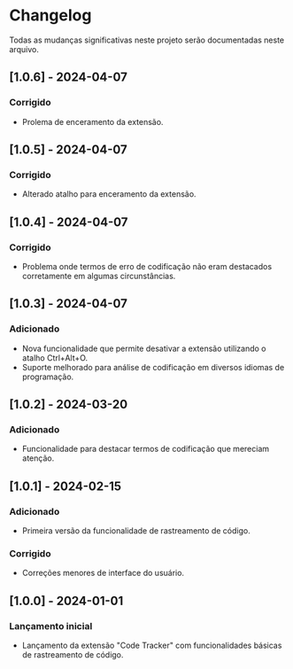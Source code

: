 # Changelog

Todas as mudanças significativas neste projeto serão documentadas neste arquivo.
## [1.0.6] - 2024-04-07

### Corrigido
- Prolema de enceramento da extensão.

## [1.0.5] - 2024-04-07

### Corrigido
- Alterado atalho para enceramento da extensão.

## [1.0.4] - 2024-04-07

### Corrigido
- Problema onde termos de erro de codificação não eram destacados corretamente em algumas circunstâncias.

## [1.0.3] - 2024-04-07

### Adicionado
- Nova funcionalidade que permite desativar a extensão utilizando o atalho Ctrl+Alt+O.
- Suporte melhorado para análise de codificação em diversos idiomas de programação.

## [1.0.2] - 2024-03-20

### Adicionado
- Funcionalidade para destacar termos de codificação que mereciam atenção.

## [1.0.1] - 2024-02-15

### Adicionado
- Primeira versão da funcionalidade de rastreamento de código.

### Corrigido
- Correções menores de interface do usuário.

## [1.0.0] - 2024-01-01

### Lançamento inicial
- Lançamento da extensão "Code Tracker" com funcionalidades básicas de rastreamento de código.
